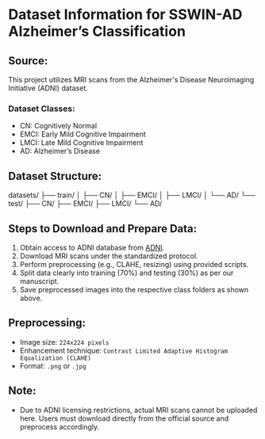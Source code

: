 # Dataset Information for SSWIN-AD Alzheimer’s Classification

## Source:
This project utilizes MRI scans from the Alzheimer's Disease Neuroimaging Initiative (ADNI) dataset.

### Dataset Classes:
- CN: Cognitively Normal
- EMCI: Early Mild Cognitive Impairment
- LMCI: Late Mild Cognitive Impairment
- AD: Alzheimer’s Disease

## Dataset Structure:
datasets/ ├── train/ │ ├── CN/ │ ├── EMCI/ │ ├── LMCI/ │ └── AD/ └── test/ ├── CN/ ├── EMCI/ ├── LMCI/ └── AD/

## Steps to Download and Prepare Data:
1. Obtain access to ADNI database from [ADNI](https://adni.loni.usc.edu/).
2. Download MRI scans under the standardized protocol.
3. Perform preprocessing (e.g., CLAHE, resizing) using provided scripts.
4. Split data clearly into training (70%) and testing (30%) as per our manuscript.
5. Save preprocessed images into the respective class folders as shown above.

## Preprocessing:
- Image size: `224x224 pixels`
- Enhancement technique: `Contrast Limited Adaptive Histogram Equalization (CLAHE)`
- Format: `.png` or `.jpg`

## Note:
- Due to ADNI licensing restrictions, actual MRI scans cannot be uploaded here. Users must download directly from the official source and preprocess accordingly.


